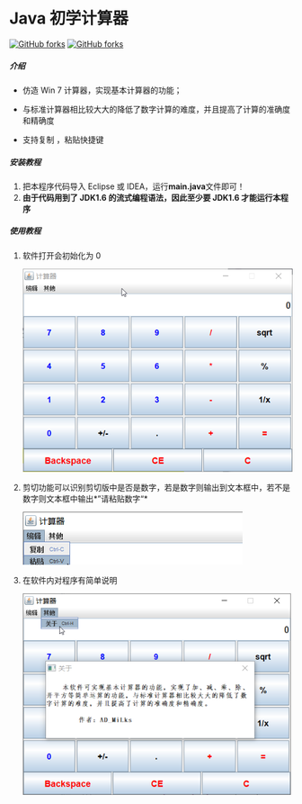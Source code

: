 # Java 初学计算器

<a href="https://github.com/AD-Milks/java_win7_-calculator"><img alt="GitHub forks" src="https://img.shields.io/github/forks/AD-Milks/java_win7_-calculator.git?label=github%20forks&style=social"></a> <a href="https://gitee.com/ad-milks/java_win7_-calculator.git"><img alt="GitHub forks" src="https://img.shields.io/github/forks/AD-Milks/java_win7_-calculator.git?label=gitee%20forks&logo=gitee&logoColor=red&style=social"> </a>

##### 介绍

- 仿造 Win 7 计算器，实现基本计算器的功能；

- 与标准计算器相比较大大的降低了数字计算的难度，并且提高了计算的准确度和精确度

- 支持复制 ，粘贴快捷键

##### 安装教程

1. 把本程序代码导入 Eclipse 或 IDEA，运行**main.java**文件即可！
2. **由于代码用到了 JDK1.6 的流式编程语法，因此至少要 JDK1.6 才能运行本程序**

##### 使用教程

1. 软件打开会初始化为 0

   ![ ](README.image/image-20210822172934635.png)

2. 剪切功能可以识别剪切版中是否是数字，若是数字则输出到文本框中，若不是数字则文本框中输出*”请粘贴数字“*

   ![](README.image/image-20210822173657598.png)

3. 在软件内对程序有简单说明

   <img src="README.image/image-20210822174204653.png" alt="image-20210822174204653" style="zoom:80%;" />
